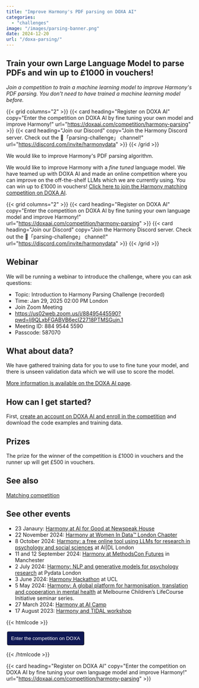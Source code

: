 ```yaml
---
title: "Improve Harmony's PDF parsing on DOXA AI"
categories: 
  - "challenges"
image: "/images/parsing-banner.png"
date: 2024-12-20
url: "/doxa-parsing/"
---
```


## Train your own Large Language Model to parse PDFs and win up to £1000 in vouchers!

*Join a competition to train a machine learning model to improve Harmony's PDF parsing. You don't need to have trained a machine learning model before.*

{{< grid columns="2" >}}
  {{< card heading="Register on DOXA AI" copy="Enter the competition on DOXA AI by fine tuning your own model and improve Harmony!" url="https://doxaai.com/competition/harmony-parsing" >}}
  {{< card heading="Join our Discord" copy="Join the Harmony Discord server. Check out the 🏅「parsing-challenge」 channel!" url="https://discord.com/invite/harmonydata" >}}
{{< /grid >}}




We would like to improve Harmony's PDF parsing algorithm. 


We would like to improve Harmony with a *fine tuned* language model. We have teamed up with DOXA AI and made an online competition where you can improve on the off-the-shelf LLMs which we are currently using. You can win up to £1000 in vouchers! [Click here to join the Harmony matching competition on DOXA AI](https://doxaai.com/competition/harmony-parsing).


{{< grid columns="2" >}}
  {{< card heading="Register on DOXA AI" copy="Enter the competition on DOXA AI by fine tuning your own language model and improve Harmony!" url="https://doxaai.com/competition/harmony-parsing" >}}
  {{< card heading="Join our Discord" copy="Join the Harmony Discord server. Check out the 🏅「parsing-challenge」 channel!" url="https://discord.com/invite/harmonydata" >}}
{{< /grid >}}


## Webinar

We will be running a webinar to introduce the challenge, where you can ask questions:

* Topic: Introduction to Harmony Parsing Challenge (recorded)
* Time: Jan 29, 2025 02:00 PM London
* Join Zoom Meeting
* https://us02web.zoom.us/j/88495445590?pwd=Ij9QLxbFGABVB6ecIZ2718PTMSGujn.1
* Meeting ID: 884 9544 5590
* Passcode: 587070



## What about data?

We have gathered training data for you to use to fine tune your model, and there is unseen validation data which we will use to score the model.

[More information is available on the DOXA AI page](https://doxaai.com/competition/harmony-parsing).

## How can I get started?

First, [create an account on DOXA AI and enroll in the competition](https://doxaai.com/competition/harmony-parsing) and download the code examples and training data.

## Prizes

The prize for the winner of the competition is £1000 in vouchers and the runner up will get £500 in vouchers.

## See also

[Matching competition](/doxa/)

## See other events

* 23 Janaury: [Harmony at AI for Good at Newspeak House](https://harmonydata.ac.uk/psychology-ai-tool/newspeak-house/)
* 22 November 2024: [Harmony at Women In Data™️ London Chapter](/open-source-for-social-science/women-in-data/)
* 8 October 2024: [Harmony: a free online tool using LLMs for research in psychology and social sciences](/psychology-ai-tool/aidl-meetup/)  at AI|DL London
* 11 and 12 September 2024: [Harmony at MethodsCon Futures](/ai-in-mental-health/harmony-at-methodscon-futures/
) in Manchester
* 2 July 2024: [Harmony: NLP and generative models for psychology research](/open-source-for-social-science/pydata-meetup/)  at Pydata London
* 3 June 2024: [Harmony Hackathon](/open-source-for-social-science/hackathon/) at UCL
* 5 May 2024: [Harmony: A global platform for harmonisation, translation and cooperation in mental health](/ai-in-mental-health/harmony-at-lifecourse-seminar/) at  Melbourne Children’s LifeCourse Initiative seminar series.
* 27 March 2024: [Harmony at AI Camp](/psychology-ai-tool/aicamp-meetup/)
* 17 August 2023: [Harmony and TIDAL workshop](/ai-in-mental-health/harmony-and-tidal-workshop)



{{< htmlcode >}}

<button onclick="window.open('https://doxaai.com/competition/harmony-parsing');" style="border-width:1px;background-color:rgb(15, 24, 84);color:white;padding:10px;margin:2px;border-radius:4px;">Enter the competition on DOXA</button>

{{< /htmlcode >}}

{{< card heading="Register on DOXA AI" copy="Enter the competition on DOXA AI by fine tuning your own language model and improve Harmony!" url="https://doxaai.com/competition/harmony-parsing" >}}
